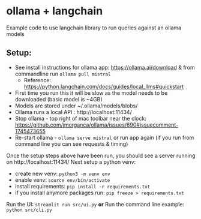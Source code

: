 # ollama + langchain

Example code to use langchain library to run queries against an ollama models 


## Setup:

* See install instructions for ollama app: https://ollama.ai/download & from commandline run `ollama pull mistral`
  * Reference: https://python.langchain.com/docs/guides/local_llms#quickstart
* First time you run this it will be slow as the model needs to be downloaded (basic model is ~4GB)
* Models are stored under ~/.ollama/models/blobs/
* Ollama runs a local API : http://localhost:11434/
* Stop ollama - top right of mac toolbar near the clock: https://github.com/jmorganca/ollama/issues/690#issuecomment-1745473655
* Re-start ollama - `ollama serve mistral` or run app again (if you run from command line you can see requests & timing)


Once the setup steps above have been run, you should see a server running on  http://localhost:11434/ 
Next setup a python venv:

* create new venv: `python3 -m venv env`      
* enable venv: `source env/bin/activate`
* install requirements: `pip install -r requirements.txt`
* if you install anymore packages run: `pip freeze > requirements.txt`


Run the UI: `streamlit run src/ui.py`
**or**
Run the command line example: `python src/cli.py`
